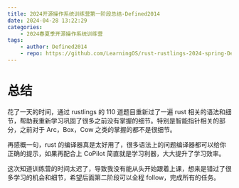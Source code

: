```yaml
---
title: 2024开源操作系统训练营第一阶段总结-Defined2014
date: 2024-04-28 13:22:29
categories:
    - 2024春夏季开源操作系统训练营
tags:
    - author: Defined2014
    - repo: https://github.com/LearningOS/rust-rustlings-2024-spring-Defined2014
---
```


# 总结

花了一天的时间，通过 rustlings 的 110 道题目重新过了一遍 rust 相关的语法和细节，帮助我重新学习巩固了很多之前没有掌握的细节。特别是智能指针相关的部分，之前对于 Arc，Box，Cow 之类的掌握的都不是很细节。

再感概一句，rust 的编译器真是太好用了，很多语法上的问题编译器都可以给你正确的提示，如果再配合上 CoPilot 简直就是学习利器，大大提升了学习效率。

这次知道训练营的时间太迟了，导致我没有能从头开始跟着上课，想来是错过了很多学习的机会和细节，希望后面第二阶段可以全程 follow，完成所有的任务。
